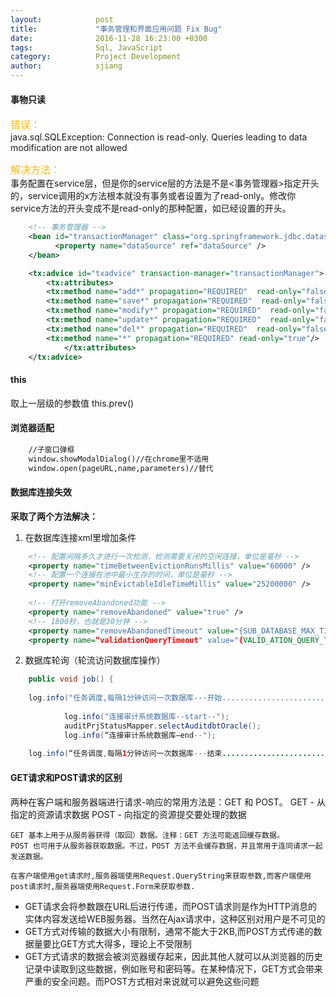 ```yaml
---
layout:            post
title:             "事务管理和界面应用问题 Fix Bug"
date:              2016-11-28 16:23:00 +0300
tags:              Sql, JavaScript  
category:          Project Development
author:            sjiang
---
```


#### 事物只读

<font color=#FFB90F size=3>错误：</font>  
java.sql.SQLException: Connection is read-only. Queries leading to data modification are not allowed

<font color=#FFB90F size=3>解决方法：</font>  
事务配置在service层，但是你的service层的方法是不是<事务管理器>指定开头的，service调用的x方法根本就没有事务或者设置为了read-only。修改你service方法的开头变成不是read-only的那种配置，如已经设置的开头。

```xml
	<!-- 事务管理器 -->
	<bean id="transactionManager" class="org.springframework.jdbc.datasource.DataSourceTransactionManager">
		  <property name="dataSource" ref="dataSource" />
	</bean>

	<tx:advice id="txadvice" transaction-manager="transactionManager">
		<tx:attributes>
		<tx:method name="add*" propagation="REQUIRED"  read-only="false" rollback-for="Exception" />
		<tx:method name="save*" propagation="REQUIRED"  read-only="false" rollback-for="Exception" />
		<tx:method name="modify*" propagation="REQUIRED"  read-only="false" rollback-for="Exception" />
		<tx:method name="update*" propagation="REQUIRED"  read-only="false" rollback-for="Exception" />
		<tx:method name="del*" propagation="REQUIRED"  read-only="false" rollback-for="Exception"/>
		<tx:method name="*" propagation="REQUIRED" read-only="true"/>
		    </tx:attributes>
	</tx:advice>
```

#### this
   取上一层级的参数值 this.prev()

#### 浏览器适配

```html
	//子窗口弹框 
	window.showModalDialog()//在chrome里不适用
    window.open(pageURL,name,parameters)//替代
```

#### 数据库连接失效
**采取了两个方法解决：**
1. 在数据库连接xml里增加条件

```xml
	<!-- 配置间隔多久才进行一次检测，检测需要关闭的空闲连接，单位是毫秒 -->
	<property name="timeBetweenEvictionRunsMillis" value="60000" />
	<!-- 配置一个连接在池中最小生存的时间，单位是毫秒 -->
	<property name="minEvictableIdleTimeMillis" value="25200000" />
	
	<!-- 打开removeAbandoned功能 -->
	<property name="removeAbandoned" value="true" />
	<!-- 1800秒，也就是30分钟 -->
	<property name="removeAbandonedTimeout" value="{SUB_DATABASE_MAX_TIME}"/>
	<property name=“validationQueryTimeout" value="{VALID_ATION_QUERY_TIMEOUT}"></property>
```
2. 数据库轮询（轮流访问数据库操作）

```java
	public void job() {
			
	log.info("任务调度,每隔1分钟访问一次数据库---开始..........................");
			
			log.info("连接审计系统数据库--start--");
			auditPrjStatusMapper.selectAuditdbtOracle();
			log.info(“连接审计系统数据库—end--");
	
	log.info(“任务调度,每隔1分钟访问一次数据库---结束..........................");
```

#### GET请求和POST请求的区别

两种在客户端和服务器端进行请求-响应的常用方法是：GET 和 POST。
	GET - 从指定的资源请求数据
	POST - 向指定的资源提交要处理的数据
	
	GET 基本上用于从服务器获得（取回）数据。注释：GET 方法可能返回缓存数据。
	POST 也可用于从服务器获取数据。不过，POST 方法不会缓存数据，并且常用于连同请求一起发送数据。
	
	在客户端使用get请求时,服务器端使用Request.QueryString来获取参数,而客户端使用post请求时,服务器端使用Request.Form来获取参数.

- GET请求会将参数跟在URL后进行传递，而POST请求则是作为HTTP消息的实体内容发送给WEB服务器。当然在Ajax请求中，这种区别对用户是不可见的
- GET方式对传输的数据大小有限制，通常不能大于2KB,而POST方式传递的数据量要比GET方式大得多，理论上不受限制
- GET方式请求的数据会被浏览器缓存起来，因此其他人就可以从浏览器的历史记录中读取到这些数据，例如账号和密码等。在某种情况下，GET方式会带来严重的安全问题。而POST方式相对来说就可以避免这些问题




